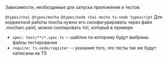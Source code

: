 Зависимости, необходимые для запуска приложения и тестов:

`@types/chai @types/mocha @types/node chai mocha ts-node typescript`
Для корректной работы mocha нужно его сконфигурировать через файл .mocharc.yaml, можно скопировать тот, который в примере

- `spec: test/**/*.spec.ts` -- шаблон по которому будут выбраны файлы тестирования
- `require: ts-node/register` -- указание того, что тесты так же будут написаны на TS
